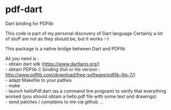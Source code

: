 pdf-dart
========

Dart binding for PDFlib

This code is part of my personal discovery of Dart language
Certainly a lot of stuff are not as they should be, but it works :-)

This package is a native bridge between Dart and PDFlib

All you need is :
<br/>- obtain dart sdk (https://www.dartlang.org/)
<br/>- obtain PDFlib C binding (full or lite version :
  http://www.pdflib.com/download/free-software/pdflib-lite-7/) 
<br/>- adapt Makefile to your pathes
<br/>- make
<br/>- launch helloPdf.dart (as a command line program) to verify that everything
  worked (you should obtain a hello.pdf file with some text and drawings)
<br/>- send patches / complains to me via github ...
